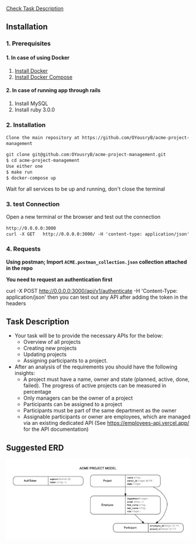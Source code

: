 [Check Task Description](#task-description "Go to Task Description")

## Installation

### 1. Prerequisites

#### 1. In case of using Docker

1. [Install Docker](https://docs.docker.com/install/linux/docker-ce/ubuntu/)
2. [Install Docker Compose](https://docs.docker.com/compose/install/#install-compose)

#### 2. In case of running app through rails

1. Install MySQL
2. Install ruby 3.0.0

### 2. Installation

```
Clone the main repository at https://github.com/OYousryB/acme-project-management
```

```
git clone git@github.com:OYousryB/acme-project-management.git
$ cd acme-project-management
Use either one
$ make run
$ docker-compose up
```

Wait for all services to be up and running, don't close the terminal

### 3. test Connection

Open a new terminal or the browser and test out the connection

```
http://0.0.0.0:3000
curl -X GET   http://0.0.0.0:3000/ -H 'content-type: application/json'
```

### 4. Requests

**Using postman; Import `ACME.postman_collection.json` collection attached in the repo**

**You need to request an authentication first**

curl -X POST http://0.0.0.0:3000/api/v1/authenticate -H 'Content-Type: application/json'
then you can test out any API after adding the token in the headers

## Task Description

- Your task will be to provide the necessary APIs for the below:
  - Overview of all projects
  - Creating new projects
  - Updating projects
  - Assigning participants to a project.
- After an analysis of the requirements you should have the following insights:
  - A project must have a name, owner and state (planned, active, done, failed). The progress of active projects can be measured in percentage
  - Only managers can be the owner of a project
  - Participants can be assigned to a project
  - Participants must be part of the same department as the owner
  - Assignable participants or owner are employees, which are managed via an existing dedicated API (See https://employees-api.vercel.app/ for the API documentation)

## Suggested ERD

![Illustration](erd.jpg)

